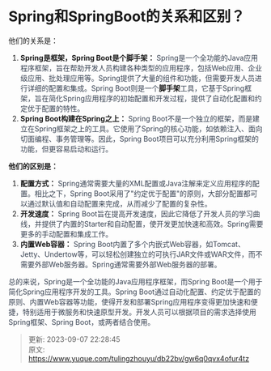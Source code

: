 # Spring和SpringBoot的关系和区别？

他们的关系是：

1. **Spring是框架，Spring Boot是个脚手架：**<font style="color:rgb(55, 65, 81);"> Spring是一个全功能的Java应用程序框架，旨在帮助开发人员构建各种类型的应用程序，包括Web应用、企业级应用、批处理应用等。Spring提供了大量的组件和功能，但需要开发人员进行详细的配置和集成。Spring Boot则是一个</font>**脚手架**<font style="color:rgb(55, 65, 81);">工具，它基于Spring框架，旨在简化Spring应用程序的初始配置和开发过程，提供了自动化配置和约定优于配置的特性。</font>
2. **Spring Boot构建在Spring之上：**<font style="color:rgb(55, 65, 81);"> Spring Boot不是一个独立的框架，而是建立在Spring框架之上的工具。它使用了Spring的核心功能，如依赖注入、面向切面编程、事务管理等。因此，Spring Boot项目可以充分利用Spring框架的功能，但更容易启动和运行。</font>

**他们的区别是：**

1. **配置方式：**<font style="color:rgb(55, 65, 81);"> Spring通常需要大量的XML配置或Java注解来定义应用程序的配置。相比之下，Spring Boot采用了"约定优于配置"的原则，大部分配置都可以通过默认值和自动配置来完成，从而减少了配置的复杂性。</font>
2. **开发速度：**<font style="color:rgb(55, 65, 81);"> Spring Boot旨在提高开发速度，因此它降低了开发人员的学习曲线，并提供了内置的Starter和自动配置，使开发更加快速和高效。Spring需要更多的手动配置和集成工作。</font>
3. **内置Web容器：**<font style="color:rgb(55, 65, 81);"> Spring Boot内置了多个内嵌式Web容器，如Tomcat、Jetty、Undertow等，可以轻松创建独立的可执行JAR文件或WAR文件，而不需要外部Web服务器。Spring通常需要外部Web服务器的部署。</font>

<font style="color:rgb(55, 65, 81);">总的来说，Spring是一个全功能的Java应用程序框架，而Spring Boot是一个用于简化Spring应用程序开发的工具。Spring Boot通过自动化配置、约定优于配置的原则、内置Web容器等功能，使得开发和部署Spring应用程序变得更加快速和便捷，特别适用于微服务和快速原型开发。开发人员可以根据项目的需求选择使用Spring框架、Spring Boot，或两者结合使用。</font>



> 更新: 2023-09-07 22:28:45  
> 原文: <https://www.yuque.com/tulingzhouyu/db22bv/gw6q0qvx4ofur4tz>